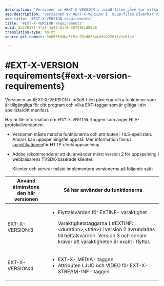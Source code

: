 ```yaml
---
description: 'Versionen av #EXT-X-VERSION i .m3u8-filen påverkar vilka funktioner som är tillgängliga för ditt program och vilka EXT-taggar som är giltiga i din spellista/ditt manifest.'
seo-description: 'Versionen av #EXT-X-VERSION i .m3u8-filen påverkar vilka funktioner som är tillgängliga för ditt program och vilka EXT-taggar som är giltiga i din spellista/ditt manifest.'
seo-title: '#EXT-X-VERSION requirements'
title: '#EXT-X-VERSION requirements'
uuid: 8d22930f-4faf-4a40-b1f0-507886cd8938
translation-type: tm+mt
source-git-commit: 040655d8ba5f91c98ed0584c08db226ffe1e0f4e

---
```



# #EXT-X-VERSION requirements{#ext-x-version-requirements}

Versionen av #EXT-X-VERSION i .m3u8-filen påverkar vilka funktioner som är tillgängliga för ditt program och vilka EXT-taggar som är giltiga i din spellista/ditt manifest.

<!--<a id="section_8850183988124049A001758F117AD3A6"></a>-->

Här är lite information om `#EXT-X-VERSION` -taggen som anger HLS-protokollversionen:

* Versionen måste matcha funktionerna och attributen i HLS-spellistan. Annars kan uppspelningsfel uppstå. Mer information finns i [specifikationen](https://datatracker.ietf.org/doc/draft-pantos-http-live-streaming/?include_text=1)för HTTP-direktuppspelning.
* Adobe rekommenderar att du använder minst version 2 för uppspelning i webbläsarens TVSDK-baserade klienter.

   Klienter och servrar måste implementera versionerna på följande sätt:

<table frame="all" colsep="1" rowsep="1" id="table_62EB98EDD9DE49EC84CB1C7D59BC40E6"> 
 <thead> 
  <tr rowsep="1"> 
   <th colname="1" class="entry"> Använd åtminstone den här versionen </th> 
   <th colname="2" class="entry"> Så här använder du funktionerna </th> 
  </tr> 
 </thead>
 <tbody> 
  <tr rowsep="1"> 
   <td colname="1"> <span class="codeph"> EXT-X-VERSION:3 </span> </td> 
   <td colname="2"> 
    <ul id="ul_C9500D3F934848639C204BF248F139FF"> 
     <li id="li_535A7E3FABCB46FE872A7EA5DE2A1784">Flyttalsvärden för <span class="codeph"> EXTINF- </span> varaktighet <p>Varaktighetstaggarna ( <span class="codeph"> #EXTINF: </span>&lt;duration&gt;,&lt;title&gt;) i version 2 avrundades till heltalsvärden. Version 3 och senare kräver att varaktigheten är exakt i flyttal. </p> </li> 
    </ul> </td> 
  </tr> 
  <tr rowsep="0"> 
   <td colname="1"> <span class="codeph"> EXT-X-VERSION:4 </span> </td> 
   <td colname="2"> 
    <ul id="ul_3355A6CBBE2141DDB92660BB4B604D70"> 
     <li id="li_A7783AFF99854EFBBAECD2967E4CBF2B">EXT-X- <span class="codeph"> MEDIA- </span> taggen </li> 
     <li id="li_15AE652F33C1454AA90DDC65E7D6C2FD">Attributen <span class="codeph"> LJUD </span> och <span class="codeph"> VIDEO </span> för <span class="codeph"> EXT-X-STREAM-INF- </span> taggen </li> 
    </ul> </td> 
  </tr> 
 </tbody> 
</table>

